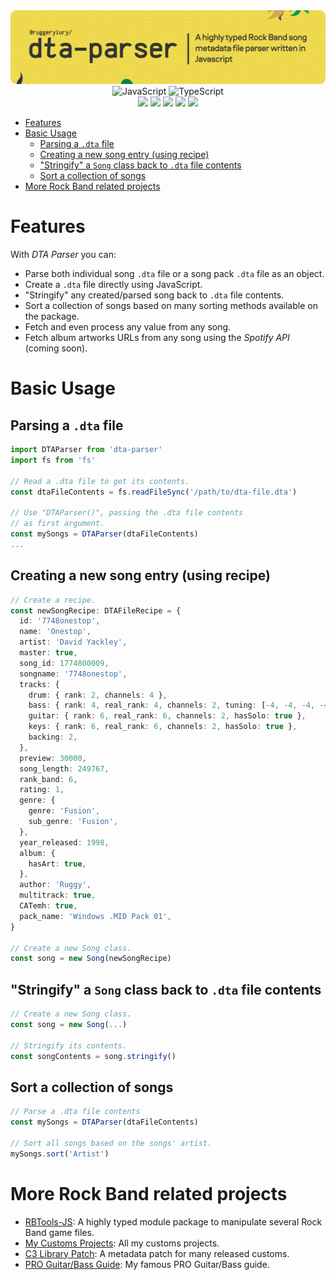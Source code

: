 <div align=center>
<img src='https://raw.githubusercontent.com/ruggeryiury/dta-parser/master/assets/header.webp' alt='DTA Parser: Package Header Image'>
</div>

<div align=center>
<img src='https://xesque.rocketseat.dev/platform/tech/javascript.svg' width='36px' title='JavaScript'/> 
<img src='https://xesque.rocketseat.dev/platform/tech/typescript.svg' width='36px' title='TypeScript'/>
</div>

<div align=center>
<img src='https://img.shields.io/github/last-commit/ruggeryiury/dta-parser?color=%23DDD&style=for-the-badge' /> <img src='https://img.shields.io/github/repo-size/ruggeryiury/dta-parser?style=for-the-badge' /> <img src='https://img.shields.io/github/issues/ruggeryiury/dta-parser?style=for-the-badge' /> <img src='https://img.shields.io/github/package-json/v/ruggeryiury/dta-parser?style=for-the-badge' /> <img src='https://img.shields.io/github/license/ruggeryiury/dta-parser?style=for-the-badge' />
</div>

- [Features](#features)
- [Basic Usage](#basic-usage)
  - [Parsing a `.dta` file](#parsing-a-dta-file)
  - [Creating a new song entry (using recipe)](#creating-a-new-song-entry-using-recipe)
  - ["Stringify" a `Song` class back to `.dta` file contents](#stringify-a-song-class-back-to-dta-file-contents)
  - [Sort a collection of songs](#sort-a-collection-of-songs)
- [More Rock Band related projects](#more-rock-band-related-projects)

# Features

With _DTA Parser_ you can:

- Parse both individual song `.dta` file or a song pack `.dta` file as an object.
- Create a `.dta` file directly using JavaScript.
- "Stringify" any created/parsed song back to `.dta` file contents.
- Sort a collection of songs based on many sorting methods available on the package.
- Fetch and even process any value from any song.
- Fetch album artworks URLs from any song using the _Spotify API_ (coming soon).

# Basic Usage

## Parsing a `.dta` file

```ts
import DTAParser from 'dta-parser'
import fs from 'fs'

// Read a .dta file to get its contents.
const dtaFileContents = fs.readFileSync('/path/to/dta-file.dta')

// Use "DTAParser()", passing the .dta file contents
// as first argument.
const mySongs = DTAParser(dtaFileContents)
...
```

## Creating a new song entry (using recipe)

```ts
// Create a recipe.
const newSongRecipe: DTAFileRecipe = {
  id: '7748onestop',
  name: 'Onestop',
  artist: 'David Yackley',
  master: true,
  song_id: 1774800009,
  songname: '7748onestop',
  tracks: {
    drum: { rank: 2, channels: 4 },
    bass: { rank: 4, real_rank: 4, channels: 2, tuning: [-4, -4, -4, -4] },
    guitar: { rank: 6, real_rank: 6, channels: 2, hasSolo: true },
    keys: { rank: 6, real_rank: 6, channels: 2, hasSolo: true },
    backing: 2,
  },
  preview: 30000,
  song_length: 249767,
  rank_band: 6,
  rating: 1,
  genre: {
    genre: 'Fusion',
    sub_genre: 'Fusion',
  },
  year_released: 1998,
  album: {
    hasArt: true,
  },
  author: 'Ruggy',
  multitrack: true,
  CATemh: true,
  pack_name: 'Windows .MID Pack 01',
}

// Create a new Song class.
const song = new Song(newSongRecipe)
```

## "Stringify" a `Song` class back to `.dta` file contents

```ts
// Create a new Song class.
const song = new Song(...)

// Stringify its contents.
const songContents = song.stringify()
```

## Sort a collection of songs

```ts
// Parse a .dta file contents
const mySongs = DTAParser(dtaFileContents)

// Sort all songs based on the songs' artist.
mySongs.sort('Artist')
```

# More Rock Band related projects

- [RBTools-JS](https://github.com/ruggeryiury/rbtools-js): A highly typed module package to manipulate several Rock Band game files.
- [My Customs Projects](https://github.com/ruggeryiury/ruggy-customs-projects): All my customs projects.
- [C3 Library Patch](https://github.com/ruggeryiury/c3-library-patch): A metadata patch for many released customs.
- [PRO Guitar/Bass Guide](https://ruggeryiury.github.io/proguitarbass-guide/): My famous PRO Guitar/Bass guide.
